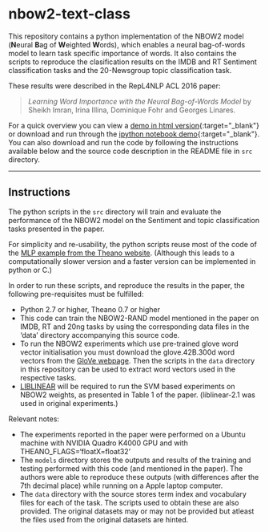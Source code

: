 # nbow2-text-class

This repository contains a python implementation of the NBOW2 model (**N**eural **B**ag of **W**eighted **W**ords), which enables a neural bag-of-words model to learn task specific importance of words. It also contains the scripts to reproduce the clasification results on the IMDB and RT Sentiment classification tasks and the 20-Newsgroup topic classification task.

These results were described in the RepL4NLP ACL 2016 paper:

> *Learning Word Importance with the Neural Bag-of-Words Model* by Sheikh Imran, Irina Illina, Dominique Fohr and Georges Linares.

For a quick overview you can view a [demo in html version](http://htmlpreview.github.io/?https://github.com/mranahmd/nbow2-text-class/blob/master/src/rt_nbow2_visualization.html){:target="_blank"} or download and run through the [ipython notebook demo](https://github.com/mranahmd/nbow2-text-class/edit/master/src/rt_nbow2_visualization.ipynb){:target="_blank"}. 
You can also download and run the code by following the instructions available below and the source code description in the README file in `src` directory.

---

## Instructions
The python scripts in the `src` directory will train and evaluate the performance of the NBOW2 model on the Sentiment and topic classification tasks presented in the paper. 

For simplicity and re-usability, the python scripts reuse most of the code of the [MLP example from the Theano website](http://deeplearning.net/tutorial/mlp.html). (Although this leads to a computationally slower version and a faster version can be implemented in python or C.)

In order to run these scripts, and reproduce the results in the paper, the following pre-requisites must be fulfilled:
- Python 2.7 or higher, Theano 0.7 or higher 
- This code can train the NBOW2-RAND model mentioned in the paper on IMDB, RT and 20ng tasks by using the corresponding data files in the ‘data’ directory accompanying this source code.
- To run the NBOW2 experiments which use pre-trained glove word vector initialisation you must download the glove.42B.300d word vectors from the [GloVe webpage](http://nlp.stanford.edu/projects/glove/). Then the scripts in the `data` directory in this repository can be used to extract word vectors used in the respective tasks.
- [LIBLINEAR](https://www.csie.ntu.edu.tw/~cjlin/liblinear/) will be required to run the SVM based experiments on NBOW2 weights, as presented in Table 1 of the paper. (liblinear-2.1 was used in original experiments.)

Relevant notes:
- The experiments reported in the paper were performed on a Ubuntu machine with NVIDIA Quadro K4000 GPU and with THEANO_FLAGS=‘floatX=float32’
- The `models` directory stores the outputs and results of the training and testing performed with this code (and mentioned in the paper). The authors were able to reproduce these outputs (with differences after the 7th decimal place) while running on a Apple laptop computer.
- The `data` directory with the source stores term index and vocabulary files for each of the task. The scripts used to obtain these are also provided. The original datasets may or may not be provided but atleast the files used from the original datasets are hinted.
